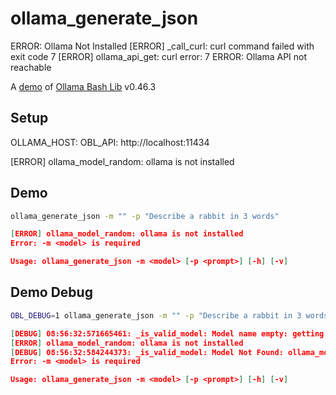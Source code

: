 # ollama_generate_json
ERROR: Ollama Not Installed
[ERROR] _call_curl: curl command failed with exit code 7
[ERROR] ollama_api_get: curl error: 7
ERROR: Ollama API not reachable

A [demo](../README.md#demos) of [Ollama Bash Lib](https://github.com/attogram/ollama-bash-lib) v0.46.3

## Setup

OLLAMA_HOST:
OBL_API: http://localhost:11434

[ERROR] ollama_model_random: ollama is not installed

## Demo

```bash
ollama_generate_json -m "" -p "Describe a rabbit in 3 words"
```
```json
[ERROR] ollama_model_random: ollama is not installed
Error: -m <model> is required

Usage: ollama_generate_json -m <model> [-p <prompt>] [-h] [-v]

```

## Demo Debug

```bash
OBL_DEBUG=1 ollama_generate_json -m "" -p "Describe a rabbit in 3 words"
```
```json
[DEBUG] 08:56:32:571665461: _is_valid_model: Model name empty: getting random model
[ERROR] ollama_model_random: ollama is not installed
[DEBUG] 08:56:32:584244373: _is_valid_model: Model Not Found: ollama_model_random failed
Error: -m <model> is required

Usage: ollama_generate_json -m <model> [-p <prompt>] [-h] [-v]

```
